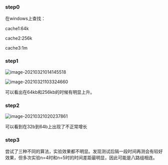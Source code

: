 ### step0 

在windows上查找：

cache1:64k 

cache2:256k

cache3:1m

### step1

![image-20210321014145518](/home/peichen/.config/Typora/typora-user-images/image-20210321014145518.png)

![image-20210321103324660](/home/peichen/.config/Typora/typora-user-images/image-20210321103324660.png)

可以看出在64kb和256kb的时候有明显上升。

### step2

![image-20210321020237861](/home/peichen/.config/Typora/typora-user-images/image-20210321020237861.png)

可以看到在32b到64b上出现了不正常增长

### step3

尝试了三种不同的算法，实验效果都不明显。发现测试后隔一段时间再测会有较好效果，但多次实验n=4时和n=5时的时间差距最明显，因此可能是八路组相连。

